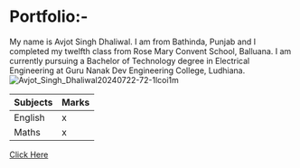 # Portfolio:-
My name is Avjot Singh Dhaliwal. I am from Bathinda, Punjab and I completed my twelfth class from Rose Mary Convent School, Balluana. I am currently pursuing a Bachelor of Technology degree in Electrical Engineering at Guru Nanak Dev Engineering College, Ludhiana.
![Avjot_Singh_Dhaliwal20240722-72-1lcoi1m](https://github.com/user-attachments/assets/934e5fe0-d93c-4594-9cc3-cbe48c79d856)

|Subjects|Marks|
|--------|-----|
|English|x|
|Maths|x|

[Click Here](https://google.com)
